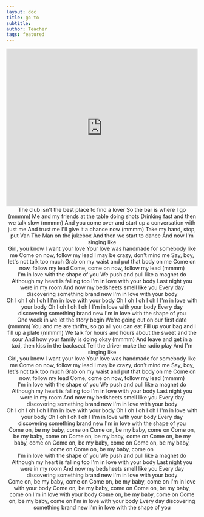 ```yaml
---
layout: doc
title: go to
subtitle: 
author: Teacher
tags: featured
---
```


<iframe width="100%" height="415" src="https://www.youtube.com/embed/JGwWNGJdvx8" frameborder="0" allow="autoplay; encrypted-media" allowfullscreen></iframe>


<center>The club isn't the best place to find a lover
So the bar is where I go (mmmm)
Me and my friends at the table doing shots
Drinking fast and then we talk slow (mmmm)
And you come over and start up a conversation with just me
And trust me I'll give it a chance now (mmmm)
Take my hand, stop, put Van The Man on the jukebox
And then we start to dance
And now I'm singing like</center>

<center>Girl, you know I want your love
Your love was handmade for somebody like me
Come on now, follow my lead
I may be crazy, don't mind me
Say, boy, let's not talk too much
Grab on my waist and put that body on me
Come on now, follow my lead
Come, come on now, follow my lead (mmmm)</center>

<center>I'm in love with the shape of you
We push and pull like a magnet do
Although my heart is falling too
I'm in love with your body
Last night you were in my room
And now my bedsheets smell like you
Every day discovering something brand new
I'm in love with your body</center>

<center>Oh I oh I oh I oh I
I'm in love with your body
Oh I oh I oh I oh I
I'm in love with your body
Oh I oh I oh I oh I
I'm in love with your body
Every day discovering something brand new
I'm in love with the shape of you</center>

<center>One week in we let the story begin
We're going out on our first date (mmmm)
You and me are thrifty, so go all you can eat
Fill up your bag and I fill up a plate (mmmm)
We talk for hours and hours about the sweet and the sour
And how your family is doing okay (mmmm)
And leave and get in a taxi, then kiss in the backseat
Tell the driver make the radio play
And I'm singing like</center>

<center>Girl, you know I want your love
Your love was handmade for somebody like me
Come on now, follow my lead
I may be crazy, don't mind me
Say, boy, let's not talk too much
Grab on my waist and put that body on me
Come on now, follow my lead
Come, come on now, follow my lead (mmmm)</center>

<center>I'm in love with the shape of you
We push and pull like a magnet do
Although my heart is falling too
I'm in love with your body
Last night you were in my room
And now my bedsheets smell like you
Every day discovering something brand new
I'm in love with your body</center>

<center>Oh I oh I oh I oh I
I'm in love with your body
Oh I oh I oh I oh I
I'm in love with your body
Oh I oh I oh I oh I
I'm in love with your body
Every day discovering something brand new
I'm in love with the shape of you</center>

<center>Come on, be my baby, come on
Come on, be my baby, come on
Come on, be my baby, come on
Come on, be my baby, come on
Come on, be my baby, come on
Come on, be my baby, come on
Come on, be my baby, come on
Come on, be my baby, come on</center>

<center>I'm in love with the shape of you
We push and pull like a magnet do
Although my heart is falling too
I'm in love with your body
Last night you were in my room
And now my bedsheets smell like you
Every day discovering something brand new
I'm in love with your body</center>

<center>Come on, be my baby, come on
Come on, be my baby, come on
I'm in love with your body
Come on, be my baby, come on
Come on, be my baby, come on
I'm in love with your body
Come on, be my baby, come on
Come on, be my baby, come on
I'm in love with your body
Every day discovering something brand new
I'm in love with the shape of you</center>
